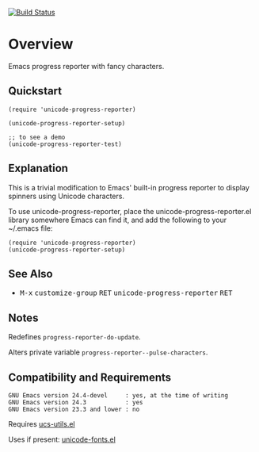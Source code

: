 [![Build Status](https://secure.travis-ci.org/rolandwalker/unicode-progress-reporter.png?branch=master)](http://travis-ci.org/rolandwalker/unicode-progress-reporter)

# Overview

Emacs progress reporter with fancy characters.

## Quickstart

```elisp
(require 'unicode-progress-reporter)
 
(unicode-progress-reporter-setup)
 
;; to see a demo
(unicode-progress-reporter-test)
```

## Explanation

This is a trivial modification to Emacs' built-in progress
reporter to display spinners using Unicode characters.

To use unicode-progress-reporter, place the
unicode-progress-reporter.el library somewhere Emacs can
find it, and add the following to your ~/.emacs file:

```elisp
(require 'unicode-progress-reporter)
(unicode-progress-reporter-setup)
```

## See Also

* <kbd>M-x</kbd> <kbd>customize-group</kbd> <kbd>RET</kbd> <kbd>unicode-progress-reporter</kbd> <kbd>RET</kbd>

## Notes

Redefines `progress-reporter-do-update`.

Alters private variable `progress-reporter--pulse-characters`.

## Compatibility and Requirements

	GNU Emacs version 24.4-devel     : yes, at the time of writing
	GNU Emacs version 24.3           : yes
	GNU Emacs version 23.3 and lower : no

Requires [ucs-utils.el](http://github.com/rolandwalker/ucs-utils)

Uses if present: [unicode-fonts.el](http://github.com/rolandwalker/unicode-fonts)
